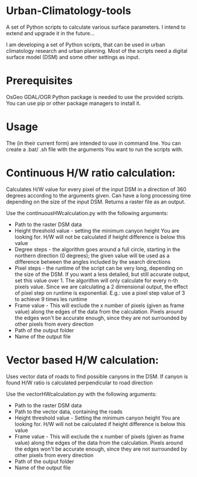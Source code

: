 # Urban-Climatology-tools
A set of Python scripts to calculate various surface parameters. I intend to extend and upgrade it in the future...

I am developing a set of Python scripts, that can be used in urban climatology research and urban planning.
Most of the scripts need a digital surface model (DSM) and some other settings as input.

# Prerequisites

OsGeo GDAL/OGR Python package is needed to use the provided scripts. You can use pip or other package managers to install it.

# Usage

The (in their current form) are intended to use in command line. You can create a .bat/ .sh file with the arguments You want to run the scripts with.

# Continuous H/W ratio calculation:

Calculates H/W value for every pixel of the input DSM in a direction of 360 degrees according to the arguments given. Can have a long processing time depending on the size of the input DSM. Returns a raster file as an output.

Use the continuousHWcalculation.py with the following arguments:
- Path to the raster DSM data
- Height threshold value - setting the minimum canyon height You are looking for. H/W will not be calculated if height difference is below this value
- Degree steps - the algorithm goes around a full circle, starting in the northern direction (0 degrees); the given value will be used as a difference between the angles included by the search directions
- Pixel steps - the runtime of the script can be very long, depending on the size of the DSM. If you want a less detailed, but still accurate output, set this value over 1. The algorithm will only calculate for every n-th pixels value. Since we are calculating a 2 dimensional output, the effect of pixel step on runtime is exponential. E.g.: use a pixel step value of 3 to achieve 9 times les runtime
- Frame value - This will exclude the x number of pixels (given as frame value) along the edges of the data from the calculation. Pixels around the edges won't be accurate enough, since they are not surrounded by other pixels from every direction
- Path of the output folder
- Name of the output file


# Vector based H/W calculation:

Uses vector data of roads to find possible canyons in the DSM. If canyon is found H/W ratio is calculated perpendicular to road direction

Use the vectorHWcalculation.py with the following arguments:

- Path to the raster DSM data
- Path to the vector data, containing the roads
- Height threshold value - Setting the minimum canyon height You are looking for. H/W will not be calculated if height difference is below this value
- Frame value - This will exclude the x number of pixels (given as frame value) along the edges of the data from the calculation. Pixels around the edges won't be accurate enough, since they are not surrounded by other pixels from every direction
- Path of the output folder
- Name of the output file
